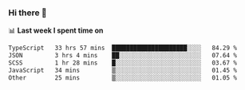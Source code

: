 ### Hi there 👋

<!--
**DBvc/DBvc** is a ✨ _special_ ✨ repository because its `README.md` (this file) appears on your GitHub profile.

Here are some ideas to get you started:

- 🔭 I’m currently working on ...
- 🌱 I’m currently learning ...
- 👯 I’m looking to collaborate on ...
- 🤔 I’m looking for help with ...
- 💬 Ask me about ...
- 📫 How to reach me: ...
- 😄 Pronouns: ...
- ⚡ Fun fact: ...
-->

📊 **Last week I spent time on**
<!--START_SECTION:waka-->

```txt
TypeScript   33 hrs 57 mins  █████████████████████░░░░   84.29 %
JSON         3 hrs 4 mins    ██░░░░░░░░░░░░░░░░░░░░░░░   07.64 %
SCSS         1 hr 28 mins    █░░░░░░░░░░░░░░░░░░░░░░░░   03.67 %
JavaScript   34 mins         ▒░░░░░░░░░░░░░░░░░░░░░░░░   01.45 %
Other        25 mins         ▒░░░░░░░░░░░░░░░░░░░░░░░░   01.05 %
```

<!--END_SECTION:waka-->
